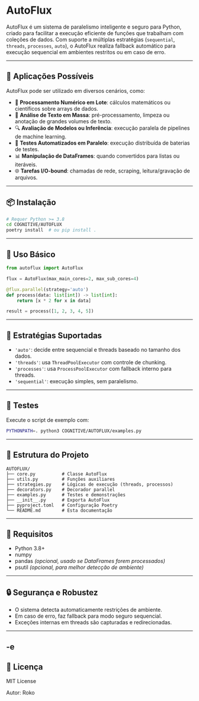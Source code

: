 # AutoFlux

AutoFlux é um sistema de paralelismo inteligente e seguro para Python, criado para facilitar a execução eficiente de funções que trabalham com coleções de dados. Com suporte a múltiplas estratégias (`sequential`, `threads`, `processes`, `auto`), o AutoFlux realiza fallback automático para execução sequencial em ambientes restritos ou em caso de erro.

---

## 🚀 Aplicações Possíveis

AutoFlux pode ser utilizado em diversos cenários, como:

- 🧮 **Processamento Numérico em Lote**: cálculos matemáticos ou científicos sobre arrays de dados.
- 🧠 **Análise de Texto em Massa**: pré-processamento, limpeza ou anotação de grandes volumes de texto.
- 🔍 **Avaliação de Modelos ou Inferência**: execução paralela de pipelines de machine learning.
- 🧪 **Testes Automatizados em Paralelo**: execução distribuída de baterias de testes.
- 📊 **Manipulação de DataFrames**: quando convertidos para listas ou iteráveis.
- 🌐 **Tarefas I/O-bound**: chamadas de rede, scraping, leitura/gravação de arquivos.

---

## 📦 Instalação

```bash
# Requer Python >= 3.8
cd COGNITIVE/AUTOFLUX
poetry install  # ou pip install .
```

---

## 🧠 Uso Básico

```python
from autoflux import AutoFlux

flux = AutoFlux(max_main_cores=2, max_sub_cores=4)

@flux.parallel(strategy='auto')
def process(data: list[int]) -> list[int]:
    return [x * 2 for x in data]

result = process([1, 2, 3, 4, 5])
```

---

## 🎯 Estratégias Suportadas

- `'auto'`: decide entre sequencial e threads baseado no tamanho dos dados.
- `'threads'`: usa `ThreadPoolExecutor` com controle de chunking.
- `'processes'`: usa `ProcessPoolExecutor` com fallback interno para threads.
- `'sequential'`: execução simples, sem paralelismo.

---

## 🧪 Testes

Execute o script de exemplo com:
```bash
PYTHONPATH=. python3 COGNITIVE/AUTOFLUX/examples.py
```

---

## 🧰 Estrutura do Projeto

```
AUTOFLUX/
├── core.py          # Classe AutoFlux
├── utils.py         # Funções auxiliares
├── strategies.py    # Lógicas de execução (threads, processos)
├── decorators.py    # Decorador parallel
├── examples.py      # Testes e demonstrações
├── __init__.py      # Exporta AutoFlux
├── pyproject.toml   # Configuração Poetry
└── README.md        # Esta documentação
```

---

## 🧩 Requisitos

- Python 3.8+
- numpy
- pandas *(opcional, usado se DataFrames forem processados)*
- psutil *(opcional, para melhor detecção de ambiente)*

---

## 🔒 Segurança e Robustez

- O sistema detecta automaticamente restrições de ambiente.
- Em caso de erro, faz fallback para modo seguro sequencial.
- Exceções internas em threads são capturadas e redirecionadas.

---

-e 
---

## 📜 Licença

MIT License

Autor: Roko
